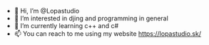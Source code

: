 - 👋 Hi, I’m @Lopastudio
- 👀 I’m interested in djing and programming in general
- 🌱 I’m currently learning c++ and c#
- 📫 You can reach to me using my website https://lopastudio.sk/ 